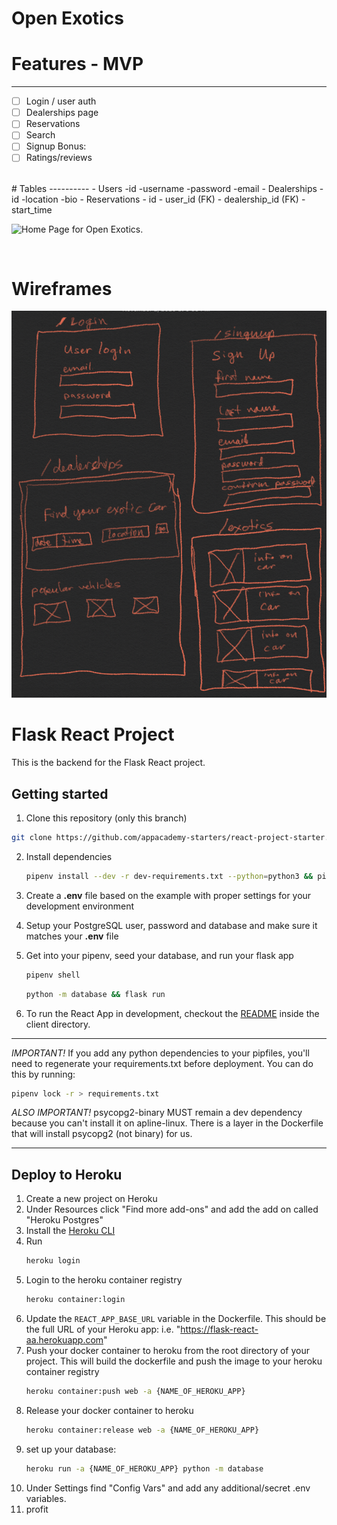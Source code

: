# Open Exotics

# Features - MVP
-----------------
- [ ] Login / user auth
- [ ] Dealerships page
- [ ] Reservations
- [ ] Search
- [ ] Signup
Bonus:
- [ ] Ratings/reviews

<br />
# Tables
----------
- Users
    -id
    -username
    -password
    -email
- Dealerships
    -id
    -location
    -bio
- Reservations
   - id
   - user_id (FK)
   - dealership_id (FK)
   - start_time

<br />

![Home Page for Open Exotics.](https://i.gyazo.com/c9978d9180b8fb77f0731f4e81eb25cd.png)



<br />

# Wireframes

![wireframe](wireframe.png)



# Flask React Project

This is the backend for the Flask React project.

## Getting started

1. Clone this repository (only this branch)

```bash
git clone https://github.com/appacademy-starters/react-project-starter.git --branch flask-project-starter --single-branch
```

2. Install dependencies
   ```bash
   pipenv install --dev -r dev-requirements.txt --python=python3 && pipenv install -r requirements.txt
   ```

3. Create a **.env** file based on the example with proper settings for your
   development environment
4. Setup your PostgreSQL user, password and database and make sure it matches your **.env** file

5. Get into your pipenv, seed your database, and run your flask app

   ```bash
   pipenv shell
   ```

   ```bash
   python -m database && flask run
   ```
6. To run the React App in development, checkout the [README](./client/README.md) inside the client directory.




***
*IMPORTANT!*
   If you add any python dependencies to your pipfiles, you'll need to regenerate your requirements.txt before deployment.
   You can do this by running:
   ```bash
   pipenv lock -r > requirements.txt
   ```

*ALSO IMPORTANT!*
   psycopg2-binary MUST remain a dev dependency because you can't install it on apline-linux.
   There is a layer in the Dockerfile that will install psycopg2 (not binary) for us.
***


## Deploy to Heroku

1. Create a new project on Heroku
2. Under Resources click "Find more add-ons" and add the add on called "Heroku Postgres"
3. Install the [Heroku CLI](https://devcenter.heroku.com/articles/heroku-command-line)
4. Run
   ```bash
   heroku login
   ```
5. Login to the heroku container registry
   ```bash
   heroku container:login
   ```
6. Update the `REACT_APP_BASE_URL` variable in the Dockerfile.
   This should be the full URL of your Heroku app: i.e. "https://flask-react-aa.herokuapp.com"
7. Push your docker container to heroku from the root directory of your project.
   This will build the dockerfile and push the image to your heroku container registry
   ```bash
   heroku container:push web -a {NAME_OF_HEROKU_APP}
   ```
8. Release your docker container to heroku
   ```bash
   heroku container:release web -a {NAME_OF_HEROKU_APP}
   ```
9. set up your database:
   ```bash
   heroku run -a {NAME_OF_HEROKU_APP} python -m database
   ```
10. Under Settings find "Config Vars" and add any additional/secret .env variables.
11. profit
